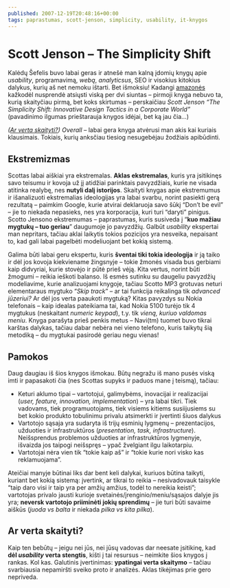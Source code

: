 ```yaml
---
published: 2007-12-19T20:48:16+00:00
tags: paprastumas, scott-jenson, simplicity, usability, it-knygos
---
```


# Scott Jenson – The Simplicity Shift

<p>Kalėdų Šefelis buvo labai geras ir atnešė man kalną įdomių knygų apie <i>usability</i>, programavimą, <i>webą</i>, <i>analyticsus</i>, SEO ir visokius kitokius dalykus, kurių aš net nemoku ištarti. Bet išmoksiu! Kadangi <a href="http://www.amazon.com/">amazonės</a> kažkodėl nusprendė atsiųsti viską per dvi siuntas – pirmoji knyga nebuvo ta, kurią skaityčiau pirmą, bet koks skirtumas – perskaičiau <em>Scott Jenson “The Simplicity Shift: Innovative Design Tactics in a Corporate World”</em> (pavadinimo ilgumas prieštarauja knygos idėjai, bet ką jau čia…)</p>
<p><em>(<a href="/2007/12/scott-jenson-the-simplicity-shift.html#ar-verta-20071219">Ar verta skaityti?</a>)</em> <i>Overall</i> – labai gera knyga atvėrusi man akis kai kuriais klausimais. Tokiais, kurių anksčiau tiesiog nesugebėjau žodžiais apibūdinti.<br>
<span id="more-11"></span></p>
<h2>Ekstremizmas</h2>
<p>Scottas labai aiškiai yra ekstremalas. <strong>Aklas ekstremalas</strong>, kuris yra įsitikinęs savo teisumu ir kovoja už jį atidžiai parinktais pavyzdžiais, kurie ne visada atitinka realybę, nes <strong>nutyli dalį istorijos</strong>. Skaityti knygas apie ekstremumus ir išanalizuoti ekstremalias ideologijas yra labai svarbu, norint pasiekti gerą rezultatą – paimkim Google, kurie atvirai deklaruoja savo šūkį “Don’t be evil” – jie to niekada nepasieks, nes yra korporacija, kuri turi “daryti” pinigus. Scotto Jensono ekstremumas – paprastumas, kuris susiveda į “<strong>kuo mažiau mygtukų – tuo geriau</strong>” daugumoje jo pavyzdžių. Galbūt <i>usability</i> ekspertai man nepritars, tačiau aklai laikytis tokios pozicijos yra nesveika, nepaisant to, kad gali labai pagelbėti modeliuojant bet kokią sistemą.</p>
<p>Galima būti labai geru ekspertu, kuris <strong>šventai tiki tokia ideologija</strong> ir ją taiko ir dėl jos kovoja kiekviename žingsnyje – tokie žmonės visada bus gerbiami kaip didvyriai, kurie stovėjo ir pūtė prieš vėją. Kita vertus, norint būti žmogumi – reikia ieškoti balanso. Iš esmės sutinku su daugeliu pavyzdžių modeliavime, kurie analizuojami knygoje, tačiau Scotto MP3 grotuvas neturi elementaraus mygtuko “<i>Skip track</i>” – ar tai funkcija reikalinga tik <i>advanced jūzeriui?</i> Ar dėl jos verta paaukoti mygtuką? Kitas pavyzdys su Nokia telefonais – kaip idealas pateikiama tai, kad Nokia 5100 turėjo tik 4 mygtukus (neskaitant <i>numeric keypad</i>), t.y. tik <em>vieną, kuriuo valdomas meniu</em>. Knyga parašyta prieš penkis metus – Navi(tm) tuomet buvo tikrai karštas dalykas, tačiau dabar nebėra nei vieno telefono, kuris taikytų šią metodiką – du mygtukai pasirodė geriau negu vienas!</p>
<h2>Pamokos</h2>
<p>Daug daugiau iš šios knygos išmokau. Būtų negražu iš mano pusės viską imti ir papasakoti čia (nes Scottas supyks ir paduos mane į teismą), tačiau:</p>
<ul>
<li>Keturi aklumo tipai – vartotojui, galimybėms, inovacijai ir realizacijai (<i>user, feature, innovation, implementation</i>) – yra labai tikri. Tiek vadovams, tiek programuotojams, tiek visiems kitiems susiijusiems su bet kokio produkto tobulinimu privalu atsimerkti ir įvertinti šiuos dalykus</li>
<li>Vartotojo sąsaja yra sudaryta iš trijų esminių lygmenų – prezentacijos, užduoties ir infrastruktūros (<i>presentation, task, infrastructure</i>). Neišsprendus problemos užduoties ar infrastruktūros lygmenyje, išvaizda jos taipogi neišspręs – ypač žvelgiant ilgu laikotarpiu.</li>
<li>Vartotojai nėra vien tik “tokie kaip aš” ir “tokie kurie nori visko kas reklamuojama”.</li>
</ul>
<p>Ateičiai manyje būtinai liks dar bent keli dalykai, kuriuos būtina taikyti, kuriant bet kokią sistemą: įvertink, ar tikrai to reikia – nesivadovauk taisykle “taip daro visi ir taip yra per amžių amžius, todėl to nereikia keisti”; vartotojas privalo jausti kurioje svetainės/įrenginio/meniu/sąsajos dalyje jis yra; <b>neversk vartotojo priiminėti jokių sprendimų</b> – jie turi būti savaime aiškūs (<em>juoda vs balta</em> ir niekada <em>pilka vs kita pilka</em>).</p>
<h2 id="ar-verta-20071219">Ar verta skaityti?</h2>
<p>Kaip ten bebūtų – jeigu nei jūs, nei jūsų vadovas dar neesate įsitikinę, kad <strong>dėl <i>usability</i> verta stengtis</strong>, kišti į tai resursus – neimkite šios knygos į rankas. Kol kas. Galutinis įvertinimas: <strong>ypatingai verta skaitymo</strong> – tačiau svarbiausia nepamiršti sveiko proto ir analizės. Aklas tikėjimas prie gero nepriveda.</p>